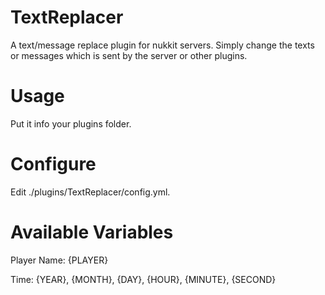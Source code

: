 # TextReplacer
A text/message replace plugin for nukkit servers.
Simply change the texts or messages which is sent by the server or other plugins.

# Usage
Put it info your plugins folder.

# Configure
Edit ./plugins/TextReplacer/config.yml.

# Available Variables
Player Name: {PLAYER}

Time: {YEAR}, {MONTH}, {DAY}, {HOUR}, {MINUTE}, {SECOND}
